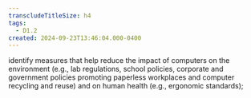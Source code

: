 ```yaml
---
transcludeTitleSize: h4
tags:
  - D1.2
created: 2024-09-23T13:46:04.000-0400
---
```

identify measures that help reduce the impact of computers on the environment (e.g., lab regulations, school policies, corporate and government policies promoting paperless workplaces and computer recycling and reuse) and on human health (e.g., ergonomic standards);
